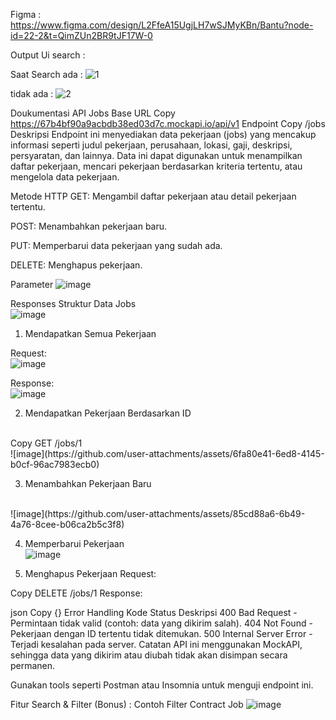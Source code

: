 Figma : 
<br>
https://www.figma.com/design/L2FfeA15UgjLH7wSJMyKBn/Bantu?node-id=22-2&t=QimZUn2BR9tJF17W-0


Output Ui search : 

Saat Search ada : 
![1](https://github.com/user-attachments/assets/95c0ade5-e052-455c-bef4-e1dcc9fea8de)

tidak ada : 
![2](https://github.com/user-attachments/assets/3dbd5b6d-fdcf-4c52-a31e-8b5dafae3c4a)


Doukumentasi API Jobs
Base URL
Copy
https://67b4bf90a9acbdb38ed03d7c.mockapi.io/api/v1
Endpoint
Copy
/jobs
Deskripsi
Endpoint ini menyediakan data pekerjaan (jobs) yang mencakup informasi seperti judul pekerjaan, perusahaan, lokasi, gaji, deskripsi, persyaratan, dan lainnya. Data ini dapat digunakan untuk menampilkan daftar pekerjaan, mencari pekerjaan berdasarkan kriteria tertentu, atau mengelola data pekerjaan.

Metode HTTP
GET: Mengambil daftar pekerjaan atau detail pekerjaan tertentu.

POST: Menambahkan pekerjaan baru.

PUT: Memperbarui data pekerjaan yang sudah ada.

DELETE: Menghapus pekerjaan.

Parameter
![image](https://github.com/user-attachments/assets/d5fa7b38-bcdd-41bd-a7e3-1185a3c920e5)


Responses
Struktur Data Jobs
<br>
![image](https://github.com/user-attachments/assets/679ec3ce-86cb-47c1-a24c-16f0b7909ff3)



1. Mendapatkan Semua Pekerjaan
   
Request:
<br>
![image](https://github.com/user-attachments/assets/0582b396-6213-4d1a-a43e-2993fcd88edd)

Response:
<br>
![image](https://github.com/user-attachments/assets/1a41ac42-e0c7-4081-a93e-df113f9f9183)

2. Mendapatkan Pekerjaan Berdasarkan ID
<br>
Copy
GET /jobs/1
<br>
![image](https://github.com/user-attachments/assets/6fa80e41-6ed8-4145-b0cf-96ac7983ecb0)


3. Menambahkan Pekerjaan Baru

<br>
![image](https://github.com/user-attachments/assets/85cd88a6-6b49-4a76-8cee-b06ca2b5c3f8)


4. Memperbarui Pekerjaan
   <br>
![image](https://github.com/user-attachments/assets/53aaf3f5-175d-4be5-8da3-dfce04b21dbc)

6. Menghapus Pekerjaan
Request:

Copy
DELETE /jobs/1
Response:

json
Copy
{}
Error Handling
Kode Status	Deskripsi
400	Bad Request - Permintaan tidak valid (contoh: data yang dikirim salah).
404	Not Found - Pekerjaan dengan ID tertentu tidak ditemukan.
500	Internal Server Error - Terjadi kesalahan pada server.
Catatan
API ini menggunakan MockAPI, sehingga data yang dikirim atau diubah tidak akan disimpan secara permanen.

Gunakan tools seperti Postman atau Insomnia untuk menguji endpoint ini.



Fitur Search & Filter (Bonus) :
Contoh Filter Contract Job
![image](https://github.com/user-attachments/assets/be10eaff-4ed2-4e98-84a9-a89e2af950d4)

